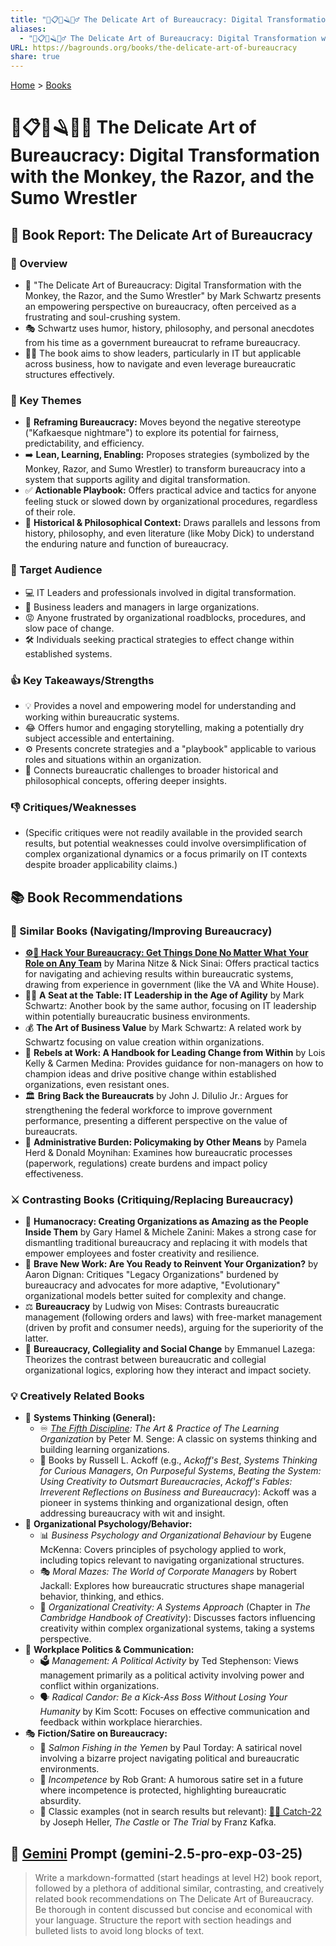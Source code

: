 ```yaml
---
title: "🏢📋🐒🪒🤼‍♂️ The Delicate Art of Bureaucracy: Digital Transformation with the Monkey, the Razor, and the Sumo Wrestler"
aliases:
  - "🏢📋🐒🪒🤼‍♂️ The Delicate Art of Bureaucracy: Digital Transformation with the Monkey, the Razor, and the Sumo Wrestler"
URL: https://bagrounds.org/books/the-delicate-art-of-bureaucracy
share: true
---
```

[Home](../index.md) > [Books](./index.md)  
# 🏢📋🐒🪒🤼‍♂️ The Delicate Art of Bureaucracy: Digital Transformation with the Monkey, the Razor, and the Sumo Wrestler  
## 📖 Book Report: The Delicate Art of Bureaucracy  
  
### 📝 Overview  
* 🐒 "The Delicate Art of Bureaucracy: Digital Transformation with the Monkey, the Razor, and the Sumo Wrestler" by Mark Schwartz presents an empowering perspective on bureaucracy, often perceived as a frustrating and soul-crushing system.  
* 🎭 Schwartz uses humor, history, philosophy, and personal anecdotes from his time as a government bureaucrat to reframe bureaucracy.  
* 👨‍💼 The book aims to show leaders, particularly in IT but applicable across business, how to navigate and even leverage bureaucratic structures effectively.  
  
### 🔑 Key Themes  
* 🔄 **Reframing Bureaucracy:** Moves beyond the negative stereotype ("Kafkaesque nightmare") to explore its potential for fairness, predictability, and efficiency.  
* ➡️ **Lean, Learning, Enabling:** Proposes strategies (symbolized by the Monkey, Razor, and Sumo Wrestler) to transform bureaucracy into a system that supports agility and digital transformation.  
* ✅ **Actionable Playbook:** Offers practical advice and tactics for anyone feeling stuck or slowed down by organizational procedures, regardless of their role.  
* 📜 **Historical & Philosophical Context:** Draws parallels and lessons from history, philosophy, and even literature (like Moby Dick) to understand the enduring nature and function of bureaucracy.  
  
### 🎯 Target Audience  
* 💻 IT Leaders and professionals involved in digital transformation.  
* 🏢 Business leaders and managers in large organizations.  
* 😡 Anyone frustrated by organizational roadblocks, procedures, and slow pace of change.  
* 🛠️ Individuals seeking practical strategies to effect change within established systems.  
  
### 👍 Key Takeaways/Strengths  
* 💡 Provides a novel and empowering model for understanding and working within bureaucratic systems.  
* 😂 Offers humor and engaging storytelling, making a potentially dry subject accessible and entertaining.  
* ⚙️ Presents concrete strategies and a "playbook" applicable to various roles and situations within an organization.  
* 🤔 Connects bureaucratic challenges to broader historical and philosophical concepts, offering deeper insights.  
  
### 👎 Critiques/Weaknesses  
* (Specific critiques were not readily available in the provided search results, but potential weaknesses could involve oversimplification of complex organizational dynamics or a focus primarily on IT contexts despite broader applicability claims.)  
  
## 📚 Book Recommendations  
  
### 🤝 Similar Books (Navigating/Improving Bureaucracy)  
* **[⚙️🏢 Hack Your Bureaucracy: Get Things Done No Matter What Your Role on Any Team](./hack-your-bureaucracy-get-things-done-no-matter-what-your-role-on-any-team.md)** by Marina Nitze & Nick Sinai: Offers practical tactics for navigating and achieving results within bureaucratic systems, drawing from experience in government (like the VA and White House).  
* 👨‍💼 **A Seat at the Table: IT Leadership in the Age of Agility** by Mark Schwartz: Another book by the same author, focusing on IT leadership within potentially bureaucratic business environments.  
* 💰 **The Art of Business Value** by Mark Schwartz: A related work by Schwartz focusing on value creation within organizations.  
* 📣 **Rebels at Work: A Handbook for Leading Change from Within** by Lois Kelly & Carmen Medina: Provides guidance for non-managers on how to champion ideas and drive positive change within established organizations, even resistant ones.  
* 🏛️ **Bring Back the Bureaucrats** by John J. DiIulio Jr.: Argues for strengthening the federal workforce to improve government performance, presenting a different perspective on the value of bureaucrats.  
* 📝 **Administrative Burden: Policymaking by Other Means** by Pamela Herd & Donald Moynihan: Examines how bureaucratic processes (paperwork, regulations) create burdens and impact policy effectiveness.  
  
### ⚔️ Contrasting Books (Critiquing/Replacing Bureaucracy)  
* 🚀 **Humanocracy: Creating Organizations as Amazing as the People Inside Them** by Gary Hamel & Michele Zanini: Makes a strong case for dismantling traditional bureaucracy and replacing it with models that empower employees and foster creativity and resilience.  
* 🌱 **Brave New Work: Are You Ready to Reinvent Your Organization?** by Aaron Dignan: Critiques "Legacy Organizations" burdened by bureaucracy and advocates for more adaptive, "Evolutionary" organizational models better suited for complexity and change.  
* ⚖️ **Bureaucracy** by Ludwig von Mises: Contrasts bureaucratic management (following orders and laws) with free-market management (driven by profit and consumer needs), arguing for the superiority of the latter.  
* 🤝 **Bureaucracy, Collegiality and Social Change** by Emmanuel Lazega: Theorizes the contrast between bureaucratic and collegial organizational logics, exploring how they interact and impact society.  
  
### 💡 Creatively Related Books  
* 🧠 **Systems Thinking (General):**  
    * ♾️ *[The Fifth Discipline](./the-fifth-discipline.md): The Art & Practice of The Learning Organization* by Peter M. Senge: A classic on systems thinking and building learning organizations.  
    * 🧐 Books by Russell L. Ackoff (e.g., *Ackoff's Best*, *Systems Thinking for Curious Managers*, *On Purposeful Systems*, *Beating the System: Using Creativity to Outsmart Bureaucracies*, *Ackoff's Fables: Irreverent Reflections on Business and Bureaucracy*): Ackoff was a pioneer in systems thinking and organizational design, often addressing bureaucracy with wit and insight.  
* 🧠 **Organizational Psychology/Behavior:**  
    * 📊 *Business Psychology and Organizational Behaviour* by Eugene McKenna: Covers principles of psychology applied to work, including topics relevant to navigating organizational structures.  
    * 🎭 *Moral Mazes: The World of Corporate Managers* by Robert Jackall: Explores how bureaucratic structures shape managerial behavior, thinking, and ethics.  
    * 🎨 *Organizational Creativity: A Systems Approach* (Chapter in *The Cambridge Handbook of Creativity*): Discusses factors influencing creativity within complex organizational systems, taking a systems perspective.  
* 🏢 **Workplace Politics & Communication:**  
    * 🗳️ *Management: A Political Activity* by Ted Stephenson: Views management primarily as a political activity involving power and conflict within organizations.  
    * 🗣️ *Radical Candor: Be a Kick-Ass Boss Without Losing Your Humanity* by Kim Scott: Focuses on effective communication and feedback within workplace hierarchies.  
* 🎭 **Fiction/Satire on Bureaucracy:**  
    * 🎣 *Salmon Fishing in the Yemen* by Paul Torday: A satirical novel involving a bizarre project navigating political and bureaucratic environments.  
    * 🤪 *Incompetence* by Rob Grant: A humorous satire set in a future where incompetence is protected, highlighting bureaucratic absurdity.  
    * 📜 Classic examples (not in search results but relevant): [🔁🤪 Catch-22](./catch-22.md) by Joseph Heller, *The Castle* or *The Trial* by Franz Kafka.  
  
## 💬 [Gemini](../software/gemini.md) Prompt (gemini-2.5-pro-exp-03-25)  
> Write a markdown-formatted (start headings at level H2) book report, followed by a plethora of additional similar, contrasting, and creatively related book recommendations on The Delicate Art of Bureaucracy. Be thorough in content discussed but concise and economical with your language. Structure the report with section headings and bulleted lists to avoid long blocks of text.